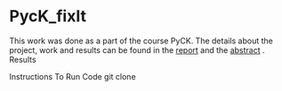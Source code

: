 # PycK_fixIt
This work was done as a part of the course PyCK.
The details about the project, work and results can be found in the [report](https://github.com/Yash-coder916/PycK_fixIt/blob/main/PycK_FixIt_Report.pdf) and the [abstract](https://github.com/Yash-coder916/PycK_fixIt/blob/main/PyCK_FixIt_Abstract.pdf) .
Results 







Instructions To Run Code
git clone  

